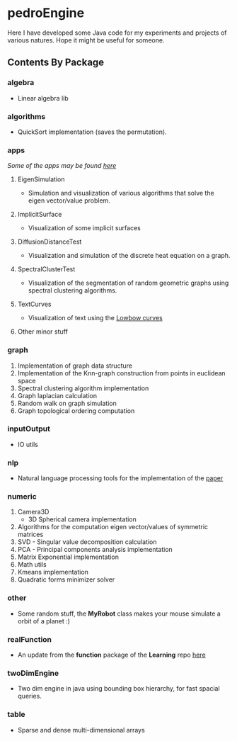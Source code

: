 # pedroEngine

Here I have developed some Java code for my experiments and projects of various natures.
Hope it might be useful for someone.

## Contents By Package

### algebra
* Linear algebra lib

### algorithms
* QuickSort implementation (saves the permutation).

### apps

*Some of the apps may be found [here](https://pedroth.github.io/visualExperiments/JavaExperiments/JavaExperiments.html)*

1) EigenSimulation
   * Simulation and visualization of various algorithms that solve the eigen vector/value problem. 

2) ImplicitSurface
   * Visualization of some implicit surfaces
  
3) DiffusionDistanceTest
   * Visualization and simulation of the discrete heat equation on a graph.
  
4) SpectralClusterTest
   * Visualization of the segmentation of random geometric graphs using spectral clustering algorithms.

5) TextCurves
   * Visualization of text using the [Lowbow curves](https://arxiv.org/ftp/arxiv/papers/1206/1206.6858.pdf)

6) Other minor stuff

### graph
1) Implementation of graph data structure
2) Implementation of the Knn-graph construction from points in euclidean space
3) Spectral clustering algorithm implementation
4) Graph laplacian calculation
5) Random walk on graph simulation
6) Graph topological ordering computation

### inputOutput
* IO utils

### nlp
* Natural language processing tools for the implementation of the [paper](https://fenix.tecnico.ulisboa.pt/downloadFile/281870113703791/document.pdf)

### numeric
1) Camera3D
   * 3D Spherical camera implementation
2) Algorithms for the computation eigen vector/values of symmetric matrices
3) SVD - Singular value decomposition calculation
4) PCA - Principal components analysis implementation
5) Matrix Exponential implementation
6) Math utils
7) Kmeans implementation
8) Quadratic forms minimizer solver

### other
* Some random stuff, the **MyRobot** class makes your mouse simulate a orbit of a planet :)

### realFunction
* An update from the **function** package of the **Learning** repo [here](https://github.com/pedroth/Learning/tree/master/src/main/java/functions)

### twoDimEngine
* Two dim engine in java using bounding box hierarchy, for fast spacial queries.

### table
* Sparse and dense multi-dimensional arrays
